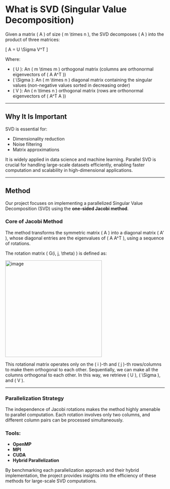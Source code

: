 # What is SVD (Singular Value Decomposition)

Given a matrix \( A \) of size \( m \times n \), the SVD decomposes \( A \) into the product of three matrices:

\[
A = U \Sigma V^T
\]

Where:
- \( U \): An \( m \times m \) orthogonal matrix (columns are orthonormal eigenvectors of \( A A^T \))
- \( \Sigma \): An \( m \times n \) diagonal matrix containing the singular values (non-negative values sorted in decreasing order)
- \( V \): An \( n \times n \) orthogonal matrix (rows are orthonormal eigenvectors of \( A^T A \))

---



## Why It Is Important

SVD is essential for:
- Dimensionality reduction
- Noise filtering
- Matrix approximations

It is widely applied in data science and machine learning. Parallel SVD is crucial for handling large-scale datasets efficiently, enabling faster computation and scalability in high-dimensional applications.

---

## Method

Our project focuses on implementing a parallelized Singular Value Decomposition (SVD) using the **one-sided Jacobi method**.

### Core of Jacobi Method

The method transforms the symmetric matrix \( A \) into a diagonal matrix \( A' \), whose diagonal entries are the eigenvalues of \( A A^T \), using a sequence of rotations.

The rotation matrix \( G(i, j, \theta) \) is defined as:

<img width="305" alt="image" src="https://github.com/user-attachments/assets/2299c185-df3e-4ee6-9061-02742148cc20">


This rotational matrix operates only on the \( i \)-th and \( j \)-th rows/columns to make them orthogonal to each other. Sequentially, we can make all the columns orthogonal to each other. In this way, we retrieve \( U \), \( \Sigma \), and \( V \).

---

### Parallelization Strategy

The independence of Jacobi rotations makes the method highly amenable to parallel computation. Each rotation involves only two columns, and different column pairs can be processed simultaneously.

### Tools:
- **OpenMP**
- **MPI**
- **CUDA**
- **Hybrid Parallelization**

By benchmarking each parallelization approach and their hybrid implementation, the project provides insights into the efficiency of these methods for large-scale SVD computations.
